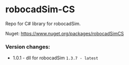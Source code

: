 # robocadSim-CS
Repo for C# library for robocadSim.

Nuget: https://www.nuget.org/packages/robocadSimCS

<h3>Version changes:</h3>  

- 1.0.1 - dll for robocadSim ```1.3.7 - latest```
